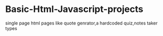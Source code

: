 # Basic-Html-Javascript-projects
single page html pages like quote genrator,a hardcoded quiz,notes taker types
